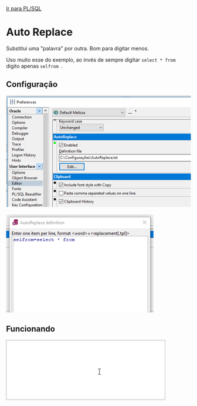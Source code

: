 [Ir para PL/SQL](plsql.md)

# Auto Replace

Substitui uma "palavra" por outra. Bom para digitar menos.

Uso muito esse do exemplo, ao invés de sempre digitar `select * from ` digito apenas `selfrom `.

## Configuração

![Configuração AutoReplace](img/auto-replace1.png)

![Configuração AutoReplace - Edit...](img/auto-replace2.png)

## Funcionando

![AutoReplace em funcionamento](img/auto-replace.gif)